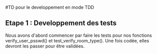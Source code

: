#TD pour le developpement en mode TDD

## Etape 1 : Developpement des tests

Nous avons d'abord commencer par faire les tests pour nos fonctions
verify_user_psswd() et test_verify_room_type(). Une fois codée, elles devront
les passer pour être validées.
